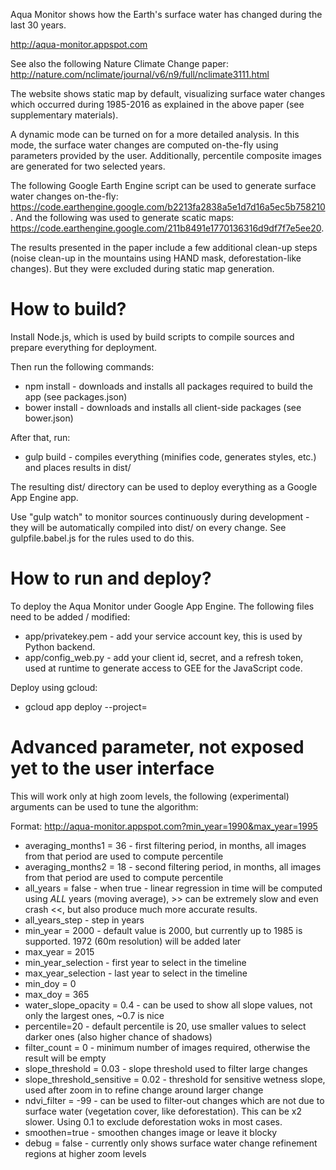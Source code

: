 Aqua Monitor shows how the Earth's surface water has changed during the last 30 years.

http://aqua-monitor.appspot.com

See also the following Nature Climate Change paper: http://nature.com/nclimate/journal/v6/n9/full/nclimate3111.html

The website shows static map by default, visualizing surface water changes which occurred during 1985-2016 as explained in the above paper (see supplementary materials). 

A dynamic mode can be turned on for a more detailed analysis. In this mode, the surface water changes are computed on-the-fly using parameters provided by the user. Additionally, percentile composite images are generated for two selected years.

The following Google Earth Engine script can be used to generate surface water changes on-the-fly: https://code.earthengine.google.com/b2213fa2838a5e1d7d16a5ec5b758210. And the following was used to generate scatic maps: https://code.earthengine.google.com/211b8491e1770136316d9df7f7e5ee20. 

The results presented in the paper include a few additional clean-up steps (noise clean-up in the mountains using HAND mask, deforestation-like changes). But they were excluded during static map generation.

# How to build?

Install Node.js, which is used by build scripts to compile sources and prepare everything for deployment.

Then run the following commands:

* npm install - downloads and installs all packages required to build the app (see packages.json)
* bower install - downloads and installs all client-side packages (see bower.json)

After that, run:

* gulp build - compiles everything (minifies code, generates styles, etc.) and places results in dist/

The resulting dist/ directory can be used to deploy everything as a Google App Engine app.

Use "gulp watch" to monitor sources continuously during development - they will be automatically compiled into dist/ on every change. 
See gulpfile.babel.js for the rules used to do this.

# How to run and deploy?

To deploy the Aqua Monitor under Google App Engine. The following files need to be added / modified:

* app/privatekey.pem - add your service account key, this is used by Python backend.
* app/config_web.py - add your client id, secret, and a refresh token, used at runtime to generate access to GEE for the JavaScript code. 

Deploy using gcloud:

* gcloud app deploy --project=<your-app-engine-project-name>

# Advanced parameter, not exposed yet to the user interface

This will work only at high zoom levels, the following (experimental) arguments can be used to tune the algorithm:

Format: http://aqua-monitor.appspot.com?min_year=1990&max_year=1995

* averaging_months1 = 36 - first filtering period, in months, all images from that period are used to compute percentile
* averaging_months2 = 18 - second filtering period, in months, all images from that period are used to compute percentile
* all_years = false - when true - linear regression in time will be computed using *ALL* years (moving average), >> can be extremely slow and even crash <<, but also produce much more accurate results.
* all_years_step - step in years
* min_year = 2000 - default value is 2000, but currently up to 1985 is supported. 1972 (60m resolution) will be added later
* max_year = 2015
* min_year_selection - first year to select in the timeline
* max_year_selection - last year to select in the timeline
* min_doy = 0
* max_doy = 365
* water_slope_opacity = 0.4 - can be used to show all slope values, not only the largest ones, ~0.7 is nice 
* percentile=20 - default percentile is 20, use smaller values to select darker ones (also higher chance of shadows)
* filter_count = 0 - minimum number of images required, otherwise the result will be empty 
* slope_threshold = 0.03 - slope threshold used to filter large changes
* slope_threshold_sensitive = 0.02 - threshold for sensitive wetness slope, used after zoom in to refine change around larger change
* ndvi_filter = -99 - can be used to filter-out changes which are not due to surface water (vegetation cover, like deforestation). This can be x2 slower. Using 0.1 to exclude deforestation woks in most cases.
* smoothen=true - smoothen changes image or leave it blocky
* debug = false -  currently only shows surface water change refinement regions at higher zoom levels


